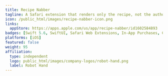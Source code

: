 ```yaml
---
title: Recipe Nabber
tagline: A Safari extension that renders only the recipe, not the author's life story.
icon: /public_html/images/recipe-nabber-icon.png
links:
  appStore: https://apps.apple.com/us/app/recipe-nabber/id1602584893
badges: [Swift 5.6, SwiftUI, Safari Web Extensions, In-App Purchases, Core Data]
platforms: [iOS]
featured: false
weight: 95
affiliation:
  type: independent
  logo: public_html/images/company-logos/robot-hand.png
  label: Robot Hand
---
```

